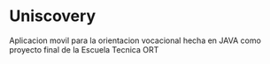 # Uniscovery
Aplicacion movil para la orientacion vocacional hecha en JAVA como proyecto final de la Escuela Tecnica ORT
